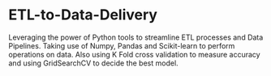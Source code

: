 # ETL-to-Data-Delivery
Leveraging the power of Python tools to streamline ETL processes and Data Pipelines. Taking use of Numpy, Pandas and Scikit-learn to perform operations on data. Also using K Fold cross validation to measure accuracy and using GridSearchCV to decide the best model.
